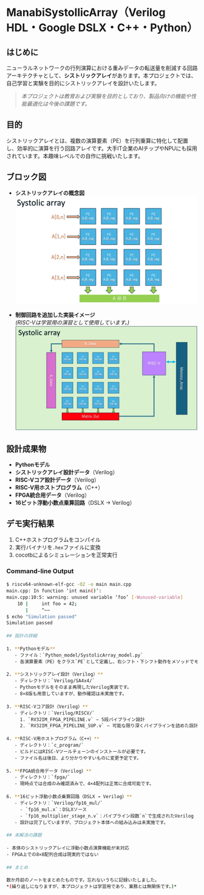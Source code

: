 # ManabiSystollicArray（Verilog HDL・Google DSLX・C++・Python）

## はじめに

ニューラルネットワークの行列演算における重みデータの転送量を削減する回路アーキテクチャとして、**シストリックアレイ**があります。本プロジェクトでは、自己学習と実験を目的にシストリックアレイを設計いたします。  
> *本プロジェクトは教育および実験を目的としており、製品向けの機能や性能最適化は今後の課題です。*

## 目的

シストリックアレイとは、複数の演算要素（PE）を行列乗算に特化して配置し、効率的に演算を行う回路アレイです。大手IT企業のAIチップやNPUにも採用されています。本趣味レベルでの自作に挑戦いたします。

## ブロック図

- **シストリックアレイの概念図**  
  ![シストリックアレイ](https://github.com/rmbmp717/ManabiSystolicArray/blob/main/image/SA_zu.jpg?raw=true)

- **制御回路を追加した実装イメージ**  
  *(RISC-Vは学習用の演習として使用しています。)*  
  ![実装イメージ](https://github.com/rmbmp717/ManabiSystolicArray/blob/main/image/SA_zu2.jpg?raw=true)

## 設計成果物

- **Pythonモデル**  
- **シストリックアレイ設計データ**（Verilog）  
- **RISC-Vコア設計データ**（Verilog）  
- **RISC-V用ホストプログラム**（C++）  
- **FPGA統合用データ**（Verilog）  
- **16ビット浮動小数点乗算回路**（DSLX → Verilog）

## デモ実行結果

1. C++ホストプログラムをコンパイル  
2. 実行バイナリを`.hex`ファイルに変換  
3. cocotbによるシミュレーションを正常実行

### Command-line Output
```bash
$ riscv64-unknown-elf-gcc -O2 -o main main.cpp
main.cpp: In function ‘int main()’:
main.cpp:10:5: warning: unused variable ‘foo’ [-Wunused-variable]
    10 |     int foo = 42;
       |     ^~~
$ echo "Simulation passed"
Simulation passed

## 設計の詳細

1. **Pythonモデル**  
   - ファイル：`Python_model/SystolicArray_model.py`  
   - 各演算要素（PE）をクラス`PE`として定義し、右シフト・下シフト動作をメソッドでモデル化しています。

2. **シストリックアレイ設計（Verilog）**  
   - ディレクトリ：`Verilog/SA4x4/`  
   - Pythonモデルをそのまま再現したVerilog実装です。  
   - 8×8版も用意していますが、動作確認は未実施です。

3. **RISC-Vコア設計（Verilog）**  
   - ディレクトリ：`Verilog/RISCV/`  
     1. `RV32IM_FPGA_PIPELINE.v` — 5段パイプライン設計  
     2. `RV32IM_FPGA_PIPELINE_SUP.v` — 可能な限り深くパイプラインを詰めた設計

4. **RISC-V用ホストプログラム（C++）**  
   - ディレクトリ：`c_program/`  
   - ビルドにはRISC-Vツールチェーンのインストールが必要です。  
   - ファイル名は後日、より分かりやすいものに変更予定です。

5. **FPGA統合用データ（Verilog）**  
   - ディレクトリ：`fpga/`  
   - 現時点では合成のみ確認済みで、4×4配列は正常に合成可能です。

6. **16ビット浮動小数点乗算回路（DSLX → Verilog）**  
   - ディレクトリ：`Verilog/fp16_mul/`  
     - `fp16_mul.x`：DSLXソース  
     - `fp16_multiplier_stage_n.v`：パイプライン段数`n`で生成されたVerilog  
   - 設計は完了していますが、プロジェクト本体への組み込みは未実施です。

## 未解決の課題

- 本体のシストリックアレイに浮動小数点演算機能が未対応  
- FPGA上での8×8配列合成は現実的ではない

## まとめ

数か月前のノートをまとめたものです。忘れないうちに記録いたしました。  
*(繰り返しになりますが、本プロジェクトは学習用であり、業務とは無関係です。)*  
